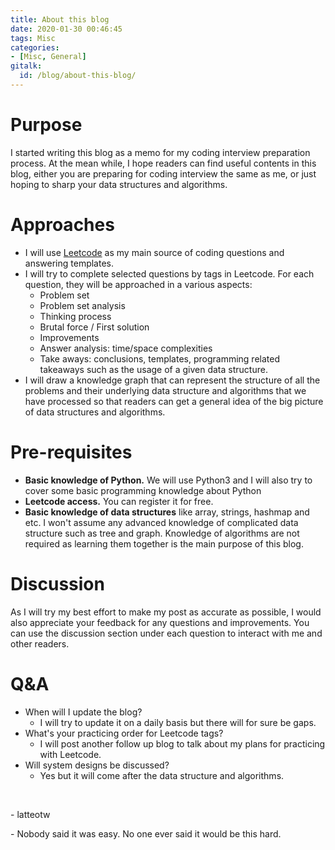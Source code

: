 ```yaml
---
title: About this blog
date: 2020-01-30 00:46:45
tags: Misc
categories:
- [Misc, General]
gitalk:
  id: /blog/about-this-blog/
---
```

# Purpose
I started writing this blog as a memo for my coding interview preparation process.
At the mean while, I hope readers can find useful contents in this blog, either
you are preparing for coding interview the same as me, or just hoping to sharp your
data structures and algorithms.
# Approaches
* I will use [Leetcode](https://leetcode.com/) as my main source of coding questions and answering templates.
* I will try to complete selected questions by tags in Leetcode. For each question,
they will be approached in a various aspects:
  * Problem set
  * Problem set analysis
  * Thinking process
  * Brutal force / First solution
  * Improvements
  * Answer analysis: time/space complexities
  * Take aways: conclusions, templates, programming related takeaways such as the
  usage of a given data structure.
* I will draw a knowledge graph that can represent the structure of all the
problems and their underlying data structure and algorithms that we have processed
so that readers can get a general idea of the big picture of data structures and algorithms.

# Pre-requisites
* **Basic knowledge of Python.** We will use Python3 and I will also try to cover some
basic programming knowledge about Python
* **Leetcode access.** You can register it for free.
* **Basic knowledge of data structures** like array, strings, hashmap and etc. I won't
assume any advanced knowledge of complicated data structure such as tree and graph.
Knowledge of algorithms are not required as learning them together is the main purpose
of this blog.

# Discussion
As I will try my best effort to make my post as accurate as possible, I would also
appreciate your feedback for any questions and improvements. You can use the discussion
section under each question to interact with me and other readers.

# Q&A
* When will I update the blog?
  * I will try to update it on a daily basis but there will for sure be gaps.
* What's your practicing order for Leetcode tags?
  * I will post another follow up blog to talk about my plans for practicing with
  Leetcode.
* Will system designs be discussed?
  * Yes but it will come after the data structure and algorithms.

</br>

\- latteotw

\- Nobody said it was easy. No one ever said it would be this hard.
